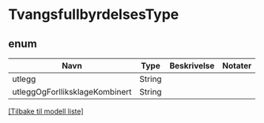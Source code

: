 # TvangsfullbyrdelsesType

## enum

| Navn                           | Type   | Beskrivelse | Notater |
|--------------------------------|--------|-------------|---------|
| utlegg                         | String |             |         |
| utleggOgForlliksklageKombinert | String |             |         |

[[Tilbake til modell liste]](../index.md)

